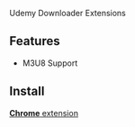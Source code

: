 Udemy Downloader Extensions

## Features

- M3U8 Support

## Install

[**Chrome** extension](https://chrome.google.com/webstore/detail/udemy-downloader/kgcikjmecddfkgnbafeopcpeegpefjlh?hl=tr)
